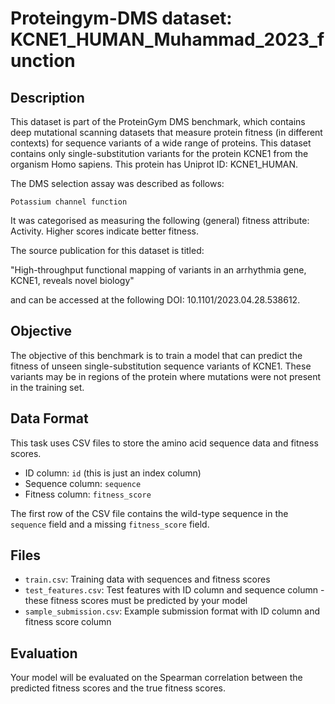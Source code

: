 
# Proteingym-DMS dataset: KCNE1_HUMAN_Muhammad_2023_function

## Description

This dataset is part of the ProteinGym DMS benchmark, which contains deep mutational scanning datasets that measure
protein fitness (in different contexts) for sequence variants of a wide range of proteins. This dataset contains
only single-substitution variants for the protein KCNE1 from the organism Homo sapiens. This protein has Uniprot ID: KCNE1_HUMAN. 

The DMS selection assay was described as follows: 

    Potassium channel function

It was categorised as measuring the following (general) fitness attribute: Activity. Higher scores indicate better fitness.

The source publication for this dataset is titled: 

"High-throughput functional mapping of variants in an arrhythmia gene, KCNE1, reveals novel biology"

and can be accessed at the following DOI: 10.1101/2023.04.28.538612.

## Objective

The objective of this benchmark is to train a model that can predict the fitness of unseen single-substitution sequence variants of KCNE1.
These variants may be in regions of the protein where mutations were not present in the training set.

## Data Format

This task uses CSV files to store the amino acid sequence data and fitness scores.
- ID column: `id` (this is just an index column)
- Sequence column: `sequence`
- Fitness column: `fitness_score`

The first row of the CSV file contains the wild-type sequence in the `sequence` field and a missing `fitness_score` field.

## Files

- `train.csv`: Training data with sequences and fitness scores
- `test_features.csv`: Test features with ID column and sequence column - these fitness scores must be predicted by your model
- `sample_submission.csv`: Example submission format with ID column and fitness score column

## Evaluation

Your model will be evaluated on the Spearman correlation between the predicted fitness scores and the true fitness scores.
